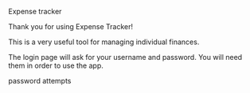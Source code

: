Expense tracker

Thank you for using Expense Tracker!

This is a very useful tool for managing individual finances.

The login page will ask for your username and password. You will need them in order to use the app.

password attempts